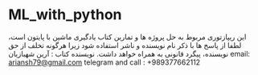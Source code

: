 # ML_with_python
این ریپازتوری مربوط به حل پروژه ها و تمارین کتاب یادگیری ماشین با پایتون است، لطفا از پاسخ ها با ذکر نام نویسنده و ناشر استفاده شود زیرا هرگونه تخلف از حق نویسنده، پیگرد قانونی به همراه خواهد داشت.
نویسنده کتاب : آرین شهبازیان
email: ariansh79@gmail.com
telegram and call : +989377662112
